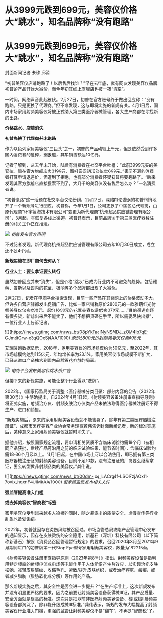 # 从3999元跌到699元，美容仪价格大“跳水”，知名品牌称“没有跑路”

# 从3999元跌到699元，美容仪价格大“跳水”，知名品牌称“没有跑路”

封面新闻记者 朱珠 邱添

“初普美容仪店铺跑路了！以后售后找谁？”早在去年底，就有网友发现美容仪品牌初普的产品开始大减价，而今年初其线上旗舰店也被一夜“清空”。

一时间，网络声音此起彼伏。2月27日，初普在官方账号终于做出回应称：“没有跑路，只是更换了代理商。”但不难发现，这与即将实施的新规有关。4月1日后，国内市场家用射频美容仪将被正式纳入第三类医疗器械管理，各大生产商都在寻找新的出路。

**价格跳水、店铺消失**

**初普称换了代理商并未跑路**

作为以色列家用美容仪“三巨头”之一，初普的产品动辄上千元，但是依然受到许多国内消费者的追捧，据报道，其年销售额达10亿元。

记者了解到，从去年末开始，陆续有消费者在社交平台吐槽：“此前3999元买的美容仪，现在官方旗舰店卖2199元，而抖音促销活动仅卖699元。”表示不满的消费者打算申请退差价，但遭到了拒绝，也有部分消费者怀疑初普将要跑路了。“后来发现其官方旗舰店直接搜索不到了，大几千的美容仪没有售后怎么办？”一名消费者说。

“初普跑路”这一话题在社交平台议论纷纷，2月27日，深陷舆论漩涡的初普悄悄地开了一个新账号进行回应。初普称，今年1月1日，公司更换了中国区总代理商，由原代理商“环宇蓝海技术有限公司”变更为新代理商“杭州超品供应链管理有限公司”，3月起，将恢复各线上渠道。初普还表示，目前品牌关于第三类医疗器械注册的相关工作正在推进。

![](https://inews.gtimg.com/news_bt/Ooeakx2hkQwJSSXIkpVpNvcrIrLjnuF4VksS8Rkko0eVQAA/1000)
_初普发布官方声明_

不过记者发现，新代理商杭州超品供应链管理有限公司去年10月30日成立，成立还不足4个月。

**新规实施在即厂商何去何从？**

**行业人士：要么拿证要么转行**

虽然初普回应并未“消失”，但是价格“跳水”已成为行业内不可避免的趋势。包括雅萌、宙斯以及国内的花至、极萌等多个品牌都出现了大减价。

2月27日，记者在电商平台搜索发现，目前一些产品在其官网上的价格波动不大，但许多自营店铺都发出促销广告，比如一家店铺称原价2800元的一款雅萌红光射频美容仪仅卖698元、原价1899元的花至美容仪最低卖379元......“目前渠道商还有很多货，新规出来后不能卖了，他们不想把货砸在手里，所以需要尽快出掉”，一位行业人士告诉记者。

![](https://inews.gtimg.com/news_bt/O8pYkTaqlNyNSMDJ_zOM4lb7qE-
GJmdtGrw-x3qQOxSj4AA/1000) _原价2800元的射频美容仪仅卖698元_

艾瑞咨询数据显示，2018年，家用美容仪的市场规模约为50亿元，至2022年，其市场规模约达到115亿元，年均增长率为23.1%。家用美容仪市场规模不断扩大，已经从进口产品独大到国内品牌百花齐放的局面。

![](https://inews.gtimg.com/news_bt/OpYiB1pv_yrBMcIvTS53CA4Rg_02mz847vAVAp1-7FNQQAA/1000)
_电商平台发布美容仪跳水价广告_

但接下来的新规实施，可能让整个行业得以“洗牌”。

2022年，《国家药监局关于调整〈医疗器械分类目录〉部分内容的公告（2022年第30号）》中明确提出，自2024年4月1日起，《射频美容设备注册审查指导原则》将正式实施，射频治疗仪、射频皮肤治疗仪类产品未依法取得医疗器械注册证不得生产、进口和销售。

“新规实施后，原来的家用射频美容设备就不能售卖了，除非有第三类医疗器械注册证”，成都市医疗美容产业协会常务理事龚伟告诉封面新闻记者，新的标准实施后，某种意义上家用射频美容仪就暂时消失了。

据他介绍，按照国家规定流程，要申请相关资质不含临床试验约需18个月（有相同产品获批，后续产品可沿用之前的临床试验结果，能节省时间），含临床试验约需18-36个月及以上。“4月1日起，在中国市场上可以合法使用，即已拥有第三类医疗器械注册证的射频美容设备，目前不足10款，没有注册证的厂商要么继续拿证，要么转型做非射频品类的美容仪。”龚伟说。

![](https://inews.gtimg.com/news_bt/O0dm-
xq_LACrg4f-LSOl7zjAOxI1-7ovix_hqxnF4UIMkAA/1000) _国家药监局发布相关文件_

**强监管提高准入门槛**

**或去掉美容仪“智商税”标签**

家用美容仪受到越来越多人追捧的同时，随之暴露出的质量安全、虚假宣传等行业乱象也备受诟病。

2022年，初普就因存在烫伤风险被召回过。市场监管总局缺陷产品管理中心发布的通知显示，因存在皮肤烫伤的安全隐患，新基石（深圳）科技有限公司（以下简称新基石）按照《消费品召回管理暂行规定》的要求，召回2020年3月至2021年9月期间进口的初普牌第一代Stop
Eye型号家用射频美容仪，数量为182215台。

《射频美容设备注册审查指导原则（2023年第8号）》指出，射频美容设备是指利用特定频率的射频电流或电场等电能作用于人体组织产生热效应，以实现治疗皮肤松弛、减轻皮肤皱纹、收缩毛孔、紧致/提升皮肤组织，或者治疗痤疮、瘢痕，或者减少脂肪（脂肪软化或分解）等作用的产品。

那么新规实施之后，其安全性是否会进一步提升？“在生产标准上，这次新规发布并没有明显更严格的要求，因为之前要让射频美容设备获得械III证，其产品质量、安全方面就是很高的标准。这次只是把以前非医疗射频美容设备、械I或械II射频美容设备都淘汰了，除非能升级成械III标准。”龚伟表示，新规的发布大幅提高了射频美容仪行业准入门槛，更强的监管让射频美容仪不易“翻车”、不再是“智商税”了。

